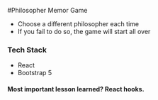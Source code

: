 #Philosopher Memor Game
<ul>
<li> Choose a different philosopher each time  </li>
<li> If you fail to do so, the game will start all over </li>
 </ul>
 
 <h3> Tech Stack </h3>
 <ul>
<li> React  </li>
<li> Bootstrap 5 </li>
 </ul>
 
 <h4> Most important lesson learned? React hooks. </h4>
